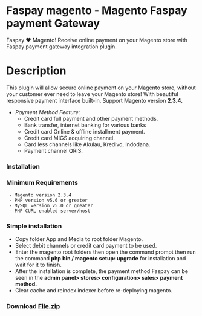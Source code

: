 # Faspay magento - Magento Faspay payment Gateway

Faspay ❤️ Magento! Receive online payment on your Magento store with Faspay payment gateway integration plugin.


# Description

This plugin will allow secure online payment on your Magento store, without your customer ever need to leave your Magento store! With beautiful responsive payment interface built-in. Support Magento version **2.3.4.**

-   _Payment Method Feature:_
    -   Credit card full payment and other payment methods.
    -   Bank transfer, internet banking for various banks
    -   Credit card Online & offline installment payment.
    -   Credit card MIGS acquiring channel.
    -   Card less channels like Akulau, Kredivo, Indodana.
    -   Payment channel QRIS.

### Installation 

### Minimum Requirements
```
 - Magento version 2.3.4
 - PHP version v5.6 or greater
 - MySQL version v5.0 or greater
 - PHP CURL enabled server/host
```
### Simple installation

 - Copy folder App and Media to root folder Magento.
 - Select debit channels or credit card payment to be used.
 - Enter the magento root folders then open the command prompt then run the command **php bin / magento setup: upgrade** for installation and wait for it to finish.
 - After the installation is complete, the payment method Faspay can be seen in the **admin panel> stores> configuration> sales> payment method.**
 - Clear cache and reindex indexer before re-deploying magento.
 
 ### Download [File.zip](https://github.com/faspay-team/Magento/raw/master/Faspay.zip)
